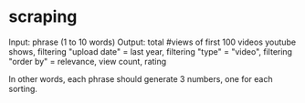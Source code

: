 # scraping

Input: phrase (1 to 10 words)
Output: total #views of first 100 videos youtube shows,
filtering "upload date" = last year,
filtering "type" = "video",
filtering "order by" = relevance, view count, rating

In other words, each phrase should generate 3 numbers, one for each sorting.
